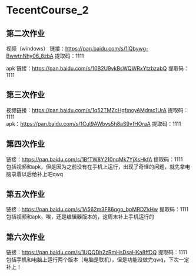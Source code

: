 # TecentCourse_2

## 第二次作业
视频（windows）
链接：https://pan.baidu.com/s/1lQbywg-BwwtnNhy06_8zbA 
提取码：1111 
<br>

apk
链接：https://pan.baidu.com/s/10B2U9vkBsWQWRxYtzbzabQ 
提取码：1111 


## 第三次作业
视频链接：https://pan.baidu.com/s/1q52TMZcHgfmoyAMdmc1UrA 
提取码：1111 
<br>
apk：https://pan.baidu.com/s/1CuI9AWbvs5h8aS9vfHOraA 
提取码：1111 

## 第四次作业
链接：https://pan.baidu.com/s/1BfTW8Y210nqMk7YjXsHkfA 
提取码：1111 
<br>
包括视频和apk，但是因为之前没有在手机上运行，出现了奇怪的问题，就先拿电脑录着以后给补上吧qwq

## 第五次作业
链接：https://pan.baidu.com/s/1A562m3F86qgo_bpMRDZkHw 
提取码：1111 
<br>
包括视频和apk，唉，还是编辑器版本的，这周末补上手机运行的

## 第六次作业
链接：https://pan.baidu.com/s/1UQQDh2zRmHsDsaHKa8ffDQ 
提取码：1111 
<br>
包括手机和电脑上运行两个版本（电脑是联机），但是功能没做完qwq，下次一定补上！
